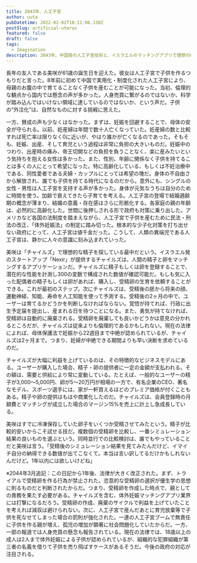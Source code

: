 ```yaml
---
title: 2043年、人工子宮
author: uuta
pubDatetime: 2022-02-02T10:11:06.130Z
postSlug: artificial-uterus
featured: false
draft: false
tags:
  - Imagination
description: 2043年、中国発の人工子宮技術と、イスラエルのマッチングアプリで理想の精子探し。人工子宮利用に伴う法律改正と社会的影響が注目される。
---
```


長年の友人である美咲が61歳の誕生日を迎えた。彼女は人工子宮で子供を作るつもりだと言った。8年前に初めて中国で実用化・制度化された人工子宮により、母親のお腹の中で育てることなく子供を産むことが可能になった。当初、倫理的な観点から国内では懸念の声が多かった。人身売買に繋がるのではないか、科学が踏み込んではいけない領域に達しているのではないか、という声だ。子供の”外注化”は、自然なものに対する挑戦に思えた。

一方、賛成の声も少なくはなかった。まずは、妊娠を回避することで、母体の安全が守られる。以前、妊産婦は年間で数十人亡くなっていた。妊産婦の数と比較すれば死亡率は限りなく0に近いが、やはり誰かが亡くなるのであった。そもそも、妊娠、出産、そして育児という過程は非常に負担の大きいものだ。妊娠中のつわり、出産時の痛み、帝王切開などの負担を負うことなく、楽に産みたいという気持ちを抱える女性は多かった。また、性別、年齢に関係なく子供を持てることは多くの人にとって希望になった。特に高齢化している、もしくは不妊治療中である、同性愛者である夫婦・カップルにとっては希望の塊だ。身体の不自由さから解放され、誰でも子供を持てる時代になるのだから。意外にも、シングルの女性・男性は人工子宮を支持する声が多かった。身体が元気なうちは自分のために時間を使う。加齢で衰えてきたら子育てを考える。人工子宮の登場で結婚適齢期の概念が薄まり、結婚の意義・存在感はさらに形骸化する。各家庭の親の年齢は、必然的に高齢化した。世間に後押しされる形で政府も対策に乗り出した。アメリカなど各国の法制度を踏まえながら、人工子宮で子供を産むために民法・刑法の改正、「体外妊娠法」の制定に踏み切った。根本的な少子化対策を打ち出せない政府にとって、人工子宮は値千金だった。こうして、人類の異端児である人工子宮は、静かに人々の意識に刻み込まれていった。

美咲は「チャイルズ」で理想的な精子を探している最中だという。イスラエル発のスタートアップ「Nexir」が提供するチャイルズは、人間の精子と卵をマッチングするアプリケーションだ。チャイルズに精子もしくは卵を登録することで、潜在的な性能を計測し300の変数で構成された数値が確認可能だ。もしも気に入った配偶者の精子もしくは卵があれば、購入し、受精卵の生育を依頼することができる。これが最初のステップ。次にチャイルズは、受精後の胚から将来の顔、運動神経、知能、寿命を人工知能を使って予測する。受精後の2ヶ月の中で、ユーザーは育てるかどうかを判断しなければならない。覚悟が持てれば、行政に出生予定届を提出し、産まれる日を待つことになる。また、勇気が持てなければ、受精卵は自動的に廃棄される。受精卵を廃棄しても良いかどうかは意見の分かれるところだが、チャイルズは従来よりも倫理的であるかもしれない。現在の法律によれば、母体保護法で妊娠から22週目まで中絶が認められているが、チャイルズは2ヶ月まで。つまり、妊婦が中絶できる期間よりも早い決断を求めているのだ。

チャイルズが大幅に利益を上げているのは、その特徴的なビジネスモデルにある。ユーザーが購入した場合、精子・卵の提供者に一定の金額が支払われる。その額は、需要と供給により常に変動している。たとえば、一般的なユーザーの精子が3,000〜5,000円、卵が5〜20万円が相場の一方で、有名企業のCEO、著名なモデル、スポーツ選手には、家が一軒買えるほどのプレミア価格が付くこともある。精子や卵の提供はもはや商業化したのだ。チャイルズは、会員登録時の月額費とマッチングが成立した場合のマージン15%を売上に計上し急成長している。

美咲はすでに冷凍保存していた卵子をいくつか受精させてみたという。精子が比較的安いからこそ試せる技だ。複数個の受精卵を比較し、一番シミュレーション結果の良いものを選ぶという。同時並行での比較検討は、誰でもやっていることだと美咲は言う。「受精後のシミュレーション結果を見てみたんだけど、イマイチ自分の納得できる数値が出てこなくて。本当は言い訳してるだけかもしれないんだけど。1年以内には欲しいけどね」

※2044年3月追記：この日記から1年後、法律が大きく改正された。まず、トライアルで受精卵を作る行為が禁止された。恣意的な受精卵の選択が優生学の思想に則るものだと判断されたからだ。つまり、受精卵を作成した時点で、親としての責務を果たす必要がある。チャイルズを含む、体外妊娠マッチングアプリ業界には打撃になるだろう。受精卵の作成、廃棄のサイクルで利益を上げていたことを考えれば減収は避けられない。次に、人工子宮で産んだあとに育児放棄等で子供を死なせてしまった場合の罰則が強化された。一連の人工子宮ブームで無責任に子供を作る親が増え、孤児の増加が顕著に社会問題化していたからだ。一方、一部の報道では人身売買の懸念も報告されている。現在の法律では、18歳以上の成人は2人まで体外妊娠による子供が認められているが、組織的な犯罪組織が第三者の名義を借りて子供を売り飛ばすケースがあるそうだ。今後の政府の対応が注目される。
